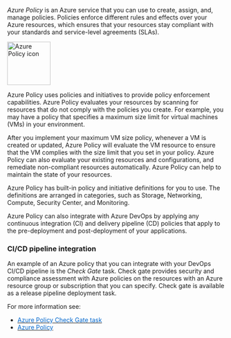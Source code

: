 
*Azure Policy* is an Azure service that you can use to create, assign, and, manage policies. Policies enforce different rules and effects over your Azure resources, which ensures that your resources stay compliant with your standards and service-level agreements (SLAs).

<p style="text-align:left;"><img src="../Linked_Image_Files/azurepolicy2.png" width="100" height="100" alt="Azure Policy icon"></p>

Azure Policy uses policies and initiatives to provide policy enforcement capabilities. Azure Policy evaluates your resources by scanning for resources that do not comply with the policies you create. For example, you may have a policy that specifies a maximum size limit for virtual machines (VMs) in your environment.

After you implement your maximum VM size policy, whenever a VM is created or updated, Azure Policy will evaluate the VM resource to ensure that the VM complies with the size limit that you set in your policy. Azure Policy can also evaluate your existing resources and configurations, and remediate non-compliant resources automatically. Azure Policy can help to maintain the state of your resources.

Azure Policy has built-in policy and initiative definitions for you to use. The definitions are arranged in categories, such as Storage, Networking, Compute, Security Center, and Monitoring.

Azure Policy can also integrate with Azure DevOps by applying any continuous integration (CI) and delivery pipeline (CD) policies that apply to the pre-deployment and post-deployment of your applications.

### CI/CD pipeline integration

An example of an Azure policy that you can integrate with your DevOps CI/CD pipeline is the *Check Gate* task. Check gate provides security and compliance assessment with Azure policies on the resources with an Azure resource group or subscription that you can specify. Check gate is available as a release pipeline deployment task.  

For more information see:

- <a href="https://docs.microsoft.com/en-us/azure/devops/pipelines/tasks/deploy/azure-policy-check-gate?view=vsts" target="_blank"><span style="color: #0066cc;" color="#0066cc">Azure Policy Check Gate task</span></a>
- <a href="https://azure.microsoft.com/en-us/services/azure-policy/
" target="_blank"><span style="color: #0066cc;" color="#0066cc">Azure Policy</span></a>

